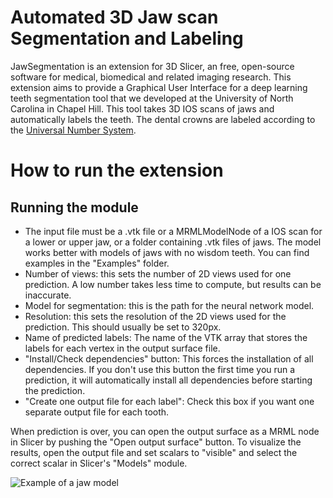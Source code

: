 
# Automated 3D Jaw scan Segmentation and Labeling

JawSegmentation is an extension for 3D Slicer, an free, open-source software for medical, biomedical and related imaging research.
This extension aims to provide a Graphical User Interface for a deep learning teeth segmentation tool that we developed at the University of North Carolina in Chapel Hill. This tool takes 3D IOS scans of jaws and automatically labels the teeth. The dental crowns are labeled according to the [Universal Number System](https://en.wikipedia.org/wiki/Universal_Numbering_System).


# How to run the extension
 

## Running the module

 - The input file must be a .vtk file or a MRMLModelNode  of a IOS scan for a lower or upper jaw, or a folder containing .vtk files of jaws. The model
   works better with models of jaws with no wisdom teeth. You can find
   examples in the "Examples" folder.
 - Number of views: this sets the number of 2D views used for one
   prediction. A low number takes less time to compute, but results can
   be inaccurate.
 - Model for segmentation: this is the path for the neural network
   model. 
 - Resolution: this sets the resolution of the 2D views used for the prediction.
   This should usually be set to 320px.
 - Name of predicted labels: The name of the VTK array that stores the labels for each vertex in the output surface file.
 - "Install/Check dependencies" button: This forces the installation of all dependencies.
   If you don't use this button the first time you run a prediction, it will automatically install all dependencies before starting the prediction.
 - "Create one output file for each label": Check this box if you want one separate output file for each tooth. 

When prediction is over, you can open the output surface as a MRML node in Slicer by pushing the "Open output surface" button. To visualize the results, open the output file and set scalars to "visible" and select the correct scalar in Slicer's "Models" module.

<!-- ![Example of a jaw model](examples/segmentation_example.png?raw=true) -->

![Example of a jaw model](examples/segmentation_example.png?raw=true)
